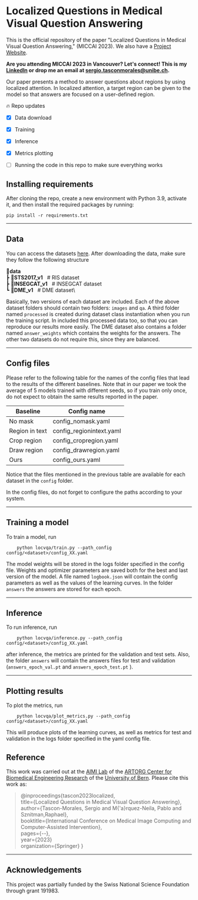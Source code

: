 # Localized Questions in Medical Visual Question Answering

This is the official repository of the paper "Localized Questions in Medical Visual Question Answering," (MICCAI 2023). We also have a [Project Website](https://sergiotasconmorales.github.io/conferences/miccai2023.html).

**Are you attending MICCAI 2023 in Vancouver? Let's connect! This is my [LinkedIn](https://www.linkedin.com/in/sergio-tascon/) or drop me an email at sergio.tasconmorales@unibe.ch.**


Our paper presents a method to answer questions about regions by using localized attention. In localized attention, a target region can be given to the model so that answers are focused on a user-defined region.  


🔥 Repo updates
- [x] Data download
- [x] Training 
- [x] Inference
- [x] Metrics plotting
- [ ] Running the code in this repo to make sure everything works


## Installing requirements
After cloning the repo, create a new environment with Python 3.9, activate it, and then install the required packages by running:

    pip install -r requirements.txt

---

## Data

You can access the datasets [here](https://zenodo.org/record/8192556). After downloading the data, make sure they follow the following structure

**📂data**\
 ┣ **📂STS2017_v1** &nbsp; # RIS dataset\
 ┣ **📂INSEGCAT_v1** &nbsp; # INSEGCAT dataset\
 ┗ **📂DME_v1** &nbsp; # DME dataset\

Basically, two versions of each dataset are included. 
Each of the above dataset folders should contain two folders: `images` and `qa`. A third folder named `processed` is created during dataset class instantiation when you run the training script. In included this processed data too, so that you can reproduce our results more easily. The DME dataset also contains a folder named `answer_weights` which contains the weights for the answers. The other two datasets do not require this, since they are balanced.


---

## Config files

Please refer to the following table for the names of the config files that lead to the results of the different baselines. Note that in our paper we took the average of 5 models trained with different seeds, so if you train only once, do not expect to obtain the same results reported in the paper.

| **Baseline**   | **Config name**          |
|----------------|--------------------------|
| No mask        | config_nomask.yaml       |
| Region in text | config_regionintext.yaml |
| Crop region    | config_cropregion.yaml   |
| Draw region    | config_drawregion.yaml   |
| Ours           | config_ours.yaml         |


Notice that the files mentioned in the previous table are available for each dataset in the `config` folder.

In the config files, do not forget to configure the paths according to your system.


---

## Training a model

To train a model, run

        python locvqa/train.py --path_config config/<dataset>/config_XX.yaml

The model weights will be stored in the logs folder specified in the config file. Weights and optimizer parameters are saved both for the best and last version of the model. A file named `logbook.json` will contain the config parameters as well as the values of the learning curves. In the folder `answers` the answers are stored for each epoch.

---

## Inference

To run inference, run

        python locvqa/inference.py --path_config config/<dataset>/config_XX.yaml

after inference, the metrics are printed for the validation and test sets. Also, the folder `answers` will contain the answers files for test and validation (`answers_epoch_val.pt` and `answers_epoch_test.pt` ).

---

## Plotting results

To plot the metrics, run

        python locvqa/plot_metrics.py --path_config config/<dataset>/config_XX.yaml

This will produce plots of the learning curves, as well as metrics for test and validation in the logs folder specified in the yaml config file.

## Reference

This work was carried out at the [AIMI Lab](https://www.artorg.unibe.ch/research/aimi/index_eng.html) of the [ARTORG Center for Biomedical Engineering Research](https://www.artorg.unibe.ch) of the [University of Bern](https://www.unibe.ch/index_eng.html). Please cite this work as:

> @inproceedings{tascon2023localized,\
  title={Localized Questions in Medical Visual Question Answering},\
  author={Tascon-Morales, Sergio and M{\'a}rquez-Neila, Pablo and Sznitman,Raphael},\
  booktitle={International Conference on Medical Image Computing and Computer-Assisted Intervention},\
  pages={--},\
  year={2023}\
  organization={Springer}
}

---

## Acknowledgements

This project was partially funded by the Swiss National Science Foundation through grant 191983.
